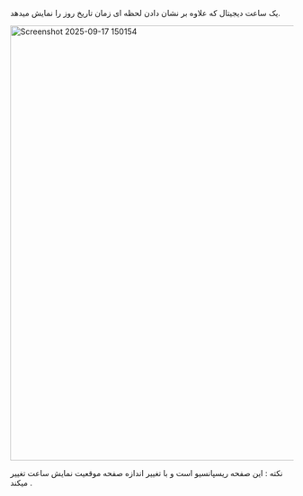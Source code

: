 یک ساعت دیجیتال که علاوه بر نشان دادن لحظه ای زمان تاریخ روز را نمایش میدهد.

<img width="1029" height="773" alt="Screenshot 2025-09-17 150154" src="https://github.com/user-attachments/assets/e580db4e-03fd-45aa-8502-3438d39fb1b5" />

  نکته : این صفحه ریسپانسیو است و با تغییر اندازه صفحه موقعیت نمایش ساعت تغییر میکند .
